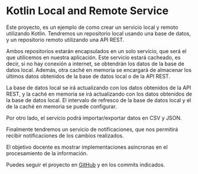 # Kotlin Local and Remote Service

Este proyecto, es un ejemplo de como crear un servicio local y remoto utilizando Kotlin.
Tendremos un repositorio local usando una base de datos, y un repositorio remoto utilizando una API REST.

Ambos repositorios estarán encapsulados en un solo servicio, que será el que utilicemos en nuestra aplicación.
Este servicio estará cacheado, es decir, si no hay conexión a internet, se obtendrán los datos de la base de datos
local.
Además, otra caché en memoria se encargará de almacenar los últimos datos obtenidos de la base de datos local o de la
API REST.

La base de datos local se irá actualizando con los datos obtenidos de la API REST, y la caché en memoria se irá
actualizando con los datos obtenidos de la base de datos local.
El intervalo de refresco de la base de datos local y el de la caché en memoria se puede configurar.

Por otro lado, el servicio podrá importar/exportar datos en CSV y JSON.

Finalmente tendremos un servicio de notificaciones, que nos permitirá recibir notificaciones de los cambios realizados.

El objetivo docente es mostrar implementaciones asíncronas en el procesamiento de la información.

Puedes seguir el proyecto en [GitHub]() y en los commits indicados.

